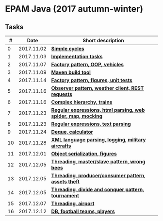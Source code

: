 # EPAM Java (2017 autumn-winter)

## Tasks

|  # | Date | Short description |
|----|---|---|
|  0 | 2017.11.02 | [**Simple cycles**](task0_02_11_2017/SimpleCycles) |
|  1 | 2017.11.03 | [**Implementation tasks**](task1_03_11_2017/Implementation) |
|  2 | 2017.11.07 | [**Factory pattern, OOP, vehicles**](task2_07_11_2017/Vehicles) |
|  3 | 2017.11.09 | [**Maven build tool**](task3_09_11_2017/Maven) |
|  4 | 2017.11.14 | [**Factory pattern, figures, unit tests**](task4_14_11_2017/Figures) |
|  5 | 2017.11.16 | [**Observer pattern, weather client, REST requests**](task5_16_11_2017/WeatherClient) |
|  6 | 2017.11.16 | [**Complex hierarchy, trains**](task6_16_11_2017/Transport) |
|  7 | 2017.11.23 | [**Regular expressions, html parsing, web spider, map, mocking**](task7_23_11_2017/WebParser) |
|  8 | 2017.11.23 | [**Regular expressions, text parsing**](task8_23_11_2017/BookParser) |
|  9 | 2017.11.24 | [**Deque, calculator**](task9_24_11_2017/Calculator) |
| 10 | 2017.11.28 | [**XML language parsing, logging, military aircrafts**](task10_28_11_2017/MilitaryAirplanes) |
| 11 | 2017.12.01 | [**Object serialization, figures**](task11_01_12_2017/TriangleSerialization) |
| 12 | 2017.12.05 | [**Threading, master/slave pattern, wrong bees**](task12_05_12_2017/WrongBees) |
| 13 | 2017.12.05 | [**Threading, producer/consumer pattern, assets theft**](task13_05_12_2017/AssetsTheft) |
| 14 | 2017.12.05 | [**Threading, divide and conquer pattern, tournament**](task14_05_12_2017/Tournament) |
| 15 | 2017.12.07 | [**Threading, airport**](task15_07_12_2017/Airport) |
| 16 | 2017.12.12 | [**DB, football teams, players**](task16_12_12_2017/DataBase) |
